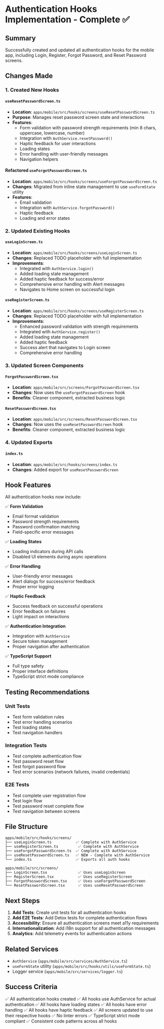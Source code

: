 # Authentication Hooks Implementation - Complete ✅

## Summary

Successfully created and updated all authentication hooks for the mobile app, including Login, Register, Forgot Password, and Reset Password screens.

## Changes Made

### 1. Created New Hooks

#### `useResetPasswordScreen.ts`
- **Location**: `apps/mobile/src/hooks/screens/useResetPasswordScreen.ts`
- **Purpose**: Manages reset password screen state and interactions
- **Features**:
  - Form validation with password strength requirements (min 8 chars, uppercase, lowercase, number)
  - Integration with `AuthService.resetPassword()`
  - Haptic feedback for user interactions
  - Loading states
  - Error handling with user-friendly messages
  - Navigation helpers

#### Refactored `useForgotPasswordScreen.ts`
- **Location**: `apps/mobile/src/hooks/screens/useForgotPasswordScreen.ts`
- **Changes**: Migrated from inline state management to use `useFormState` utility
- **Features**:
  - Email validation
  - Integration with `AuthService.forgotPassword()`
  - Haptic feedback
  - Loading and error states

### 2. Updated Existing Hooks

#### `useLoginScreen.ts`
- **Location**: `apps/mobile/src/hooks/screens/useLoginScreen.ts`
- **Changes**: Replaced TODO placeholder with full implementation
- **Improvements**:
  - Integrated with `AuthService.login()`
  - Added loading state management
  - Added haptic feedback for success/error
  - Comprehensive error handling with Alert messages
  - Navigates to Home screen on successful login

#### `useRegisterScreen.ts`
- **Location**: `apps/mobile/src/hooks/screens/useRegisterScreen.ts`
- **Changes**: Replaced TODO placeholder with full implementation
- **Improvements**:
  - Enhanced password validation with strength requirements
  - Integrated with `AuthService.register()`
  - Added loading state management
  - Added haptic feedback
  - Success alert that navigates to Login screen
  - Comprehensive error handling

### 3. Updated Screen Components

#### `ForgotPasswordScreen.tsx`
- **Location**: `apps/mobile/src/screens/ForgotPasswordScreen.tsx`
- **Changes**: Now uses the `useForgotPasswordScreen` hook
- **Benefits**: Cleaner component, extracted business logic

#### `ResetPasswordScreen.tsx`
- **Location**: `apps/mobile/src/screens/ResetPasswordScreen.tsx`
- **Changes**: Now uses the `useResetPasswordScreen` hook
- **Benefits**: Cleaner component, extracted business logic

### 4. Updated Exports

#### `index.ts`
- **Location**: `apps/mobile/src/hooks/screens/index.ts`
- **Changes**: Added export for `useResetPasswordScreen`

## Hook Features

All authentication hooks now include:

✅ **Form Validation**
- Email format validation
- Password strength requirements
- Password confirmation matching
- Field-specific error messages

✅ **Loading States**
- Loading indicators during API calls
- Disabled UI elements during async operations

✅ **Error Handling**
- User-friendly error messages
- Alert dialogs for success/error feedback
- Proper error logging

✅ **Haptic Feedback**
- Success feedback on successful operations
- Error feedback on failures
- Light impact on interactions

✅ **Authentication Integration**
- Integration with `AuthService`
- Secure token management
- Proper navigation after authentication

✅ **TypeScript Support**
- Full type safety
- Proper interface definitions
- TypeScript strict mode compliance

## Testing Recommendations

### Unit Tests
- Test form validation rules
- Test error handling scenarios
- Test loading states
- Test navigation handlers

### Integration Tests
- Test complete authentication flow
- Test password reset flow
- Test forgot password flow
- Test error scenarios (network failures, invalid credentials)

### E2E Tests
- Test complete user registration flow
- Test login flow
- Test password reset complete flow
- Test navigation between screens

## File Structure

```
apps/mobile/src/hooks/screens/
├── useLoginScreen.ts           ✅ Complete with AuthService
├── useRegisterScreen.ts         ✅ Complete with AuthService
├── useForgotPasswordScreen.ts  ✅ Complete with AuthService
├── useResetPasswordScreen.ts   ✅ NEW - Complete with AuthService
└── index.ts                    ✅ Exports all auth hooks

apps/mobile/src/screens/
├── LoginScreen.tsx              ✅ Uses useLoginScreen
├── RegisterScreen.tsx           ✅ Uses useRegisterScreen
├── ForgotPasswordScreen.tsx     ✅ Uses useForgotPasswordScreen
└── ResetPasswordScreen.tsx      ✅ Uses useResetPasswordScreen
```

## Next Steps

1. **Add Tests**: Create unit tests for all authentication hooks
2. **Add E2E Tests**: Add Detox tests for complete authentication flows
3. **Accessibility**: Ensure all authentication screens meet a11y requirements
4. **Internationalization**: Add i18n support for all authentication messages
5. **Analytics**: Add telemetry events for authentication actions

## Related Services

- `AuthService` (`apps/mobile/src/services/AuthService.ts`)
- `useFormState` utility (`apps/mobile/src/hooks/utils/useFormState.ts`)
- Logger service (`apps/mobile/src/services/logger.ts`)

## Success Criteria

✅ All authentication hooks created
✅ All hooks use AuthService for actual authentication
✅ All hooks have loading states
✅ All hooks have error handling
✅ All hooks have haptic feedback
✅ All screens updated to use their respective hooks
✅ No linter errors
✅ TypeScript strict mode compliant
✅ Consistent code patterns across all hooks

